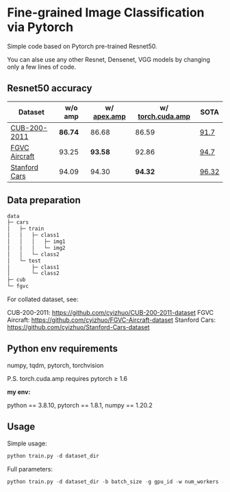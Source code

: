 # Fine-grained Image Classification via Pytorch

Simple code based on Pytorch pre-trained Resnet50.

You can alse use any other Resnet, Densenet, VGG models by changing only a few lines of code.




## Resnet50 accuracy

| Dataset                                                      | w/o amp   | w/ [apex.amp](https://github.com/NVIDIA/apex) | w/ [torch.cuda.amp](https://pytorch.org/docs/stable/notes/amp_examples.html) | SOTA                                                         |
| ------------------------------------------------------------ | --------- | --------------------------------------------- | ------------------------------------------------------------ | ------------------------------------------------------------ |
| [CUB-200-2011](https://github.com/cyizhuo/CUB-200-2011-dataset) | **86.74** | 86.68                                         | 86.59                                                        | [91.7](https://paperswithcode.com/sota/fine-grained-image-classification-on-cub-200) |
| [FGVC Aircraft](https://github.com/cyizhuo/FGVC-Aircraft-dataset) | 93.25     | **93.58**                                     | 92.86                                                        | [94.7](https://paperswithcode.com/sota/fine-grained-image-classification-on-fgvc) |
| [Stanford Cars](https://github.com/cyizhuo/Stanford-Cars-dataset) | 94.09     | 94.30                                         | **94.32**                                                    | [96.32](https://paperswithcode.com/sota/fine-grained-image-classification-on-stanford) |




## Data preparation
```python
data
├─ cars
│	├─ train
│	│	├─ class1
│	│	│	├─ img1
│	│	│	└─ img2
│	│	└─ class2
│	└─ test
│		├─ class1
│		└─ class2
├─ cub
└─ fgvc
```

For collated dataset, see:

CUB-200-2011: https://github.com/cyizhuo/CUB-200-2011-dataset
FGVC Aircraft: https://github.com/cyizhuo/FGVC-Aircraft-dataset
Stanford Cars: https://github.com/cyizhuo/Stanford-Cars-dataset




## Python env requirements

numpy, tqdm, pytorch, torchvision

P.S. torch.cuda.amp requires pytorch ≥ 1.6

**my env:**

python == 3.8.10, pytorch == 1.8.1, numpy == 1.20.2





## Usage

Simple usage:
```python
python train.py -d dataset_dir
```



Full parameters:

```python
python train.py -d dataset_dir -b batch_size -g gpu_id -w num_workers -s seed -a amp -n note
```

